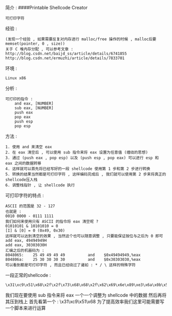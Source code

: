 简介 : 
####Printable Shellcode Creator
```
可打印字符
```
经验 : 
```
(发现一个经验 , 如果需要反复对内存进行 malloc/free 操作的时候 , malloc后要 memset(pointer, 0 , size))
关于 C 堆内存分配 , 可以参考文章 : 
http://blog.csdn.net/baijd_ss/article/details/6741855
http://blog.csdn.net/ermuzhi/article/details/7833701
```
环境 : 
```
Linux x86
```
分析 : 
```
可打印的指令 : 
	and eax, [NUMBER]		
	sub eax, [NUMBER]
	push eax
	pop eax
	push esp
	pop esp
```
方法 : 
```
1. 使用 and 来清空 eax 
2. 在 eax 清空后 , 可以使用 sub 指令来将 eax 设置为任意值 (缠绕的思想)
3. 通过 (push eax , pop esp) 以及 (push esp , pop eax) 可以进行 esp 和 eax 之间的数据转移
4. 这样就可以首先将已经写好的一段 shellcode 使用第 1 步和第 2 步进行转换
5. 转换的结果当然都是可打印字符 , 这样编码完成后 , 我们就可以使用第 2 步来将真正的shellcode压入栈
6. 调整栈指针 , 让 shellcode 执行
```
可打印字符的特点 : 
```
ASCII 的范围是 32 - 127
也就是 : 
0010 0000 - 0111 1111
我们如何来使用只有 ASCII 的指令将 eax 清空呢 ? 
01010101 & 10101010 = 0
[I] & [0] = 0 (0x49, 0x30)
这样就可以达到清空的效果 , 当然这个也可以随意调整 , 只要能保证按位与之后为 0 即可
add eax, 49494949H
add eax, 30303030H
汇编之后的机器码为 : 
8048065:	25 49 49 49 49			and    $0x49494949,%eax
804806a:	25 30 30 30 30			and    $0x30303030,%eax
可以看到都是可打印字符 , 而且已经绕过了诸如 : * / \ 这样的特殊字符
```
一段正常的shellcode : 
```
\x31\xc9\x51\x68\x2f\x2f\x73\x68\x68\x2f\x62\x69\x6e\x89\xe3\x6a\x0b\x58\x99\xcd\x80
```
我们现在要使用 sub 指令来将 eax 一个一个调整为 shellcode 中的数据
然后再将其压到栈上
首先看第一个 : 
\x31\xc9\x51\x68
为了提高效率我们这里可能需要写一个脚本来进行运算
